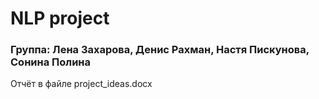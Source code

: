 # NLP project
### Группа: Лена Захарова, Денис Рахман, Настя Пискунова, Сонина Полина

Отчёт в файле project_ideas.docx